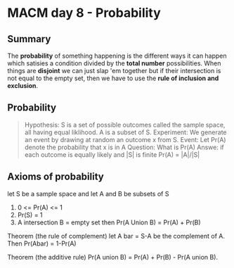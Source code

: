 # MACM day 8 - Probability

## Summary
The **probability** of something happening is the different ways it can happen which satisies a condition divided by the **total number** possibilities. When things are **disjoint** we can just slap 'em together but if their intersection is not equal to the empty set, then we have to use the **rule of inclusion and exclusion**. 

## Probability

> Hypothesis:
S is a set of possible outcomes called the sample space, all having equal liklihood. A is a subset of S.
Experiment:
We generate an event by drawing at random an outcome x from S.
Event: Let Pr(A) denote the probability that x is in A
Question: What is Pr(A)
Answe: if each outcome is equally likely and |S| is finite
Pr(A) = |A|/|S|

## Axioms of probability

let S be a sample space and let A and B be subsets of S
1. 0 <= Pr(A) <= 1
2. Pr(S) = 1
3. A intersection B = empty set
then Pr(A Union B) = Pr(A) + Pr(B)

Theorem (the rule of complement)
let A bar = S-A be the complement of A. Then Pr(Abar) = 1-Pr(A)

Theorem (the additive rule)
Pr(A union B) = Pr(A) + Pr(B) - Pr(A union B).
